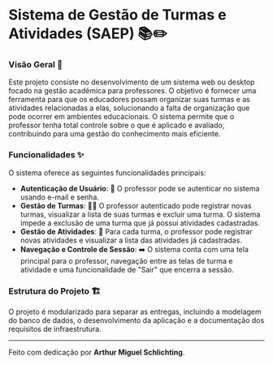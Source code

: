 # Sistema de Gestão de Turmas e Atividades (SAEP) 📚✏️

### Visão Geral 🎯

Este projeto consiste no desenvolvimento de um sistema web ou desktop focado na gestão acadêmica para professores. O objetivo é fornecer uma ferramenta para que os educadores possam organizar suas turmas e as atividades relacionadas a elas, solucionando a falta de organização que pode ocorrer em ambientes educacionais. O sistema permite que o professor tenha total controle sobre o que é aplicado e avaliado, contribuindo para uma gestão do conhecimento mais eficiente.

### Funcionalidades ✨

O sistema oferece as seguintes funcionalidades principais:

* **Autenticação de Usuário**: 🔐 O professor pode se autenticar no sistema usando e-mail e senha.
* **Gestão de Turmas**: 👨‍🏫 O professor autenticado pode registrar novas turmas, visualizar a lista de suas turmas e excluir uma turma. O sistema impede a exclusão de uma turma que já possui atividades cadastradas.
* **Gestão de Atividades**: 📝 Para cada turma, o professor pode registrar novas atividades e visualizar a lista das atividades já cadastradas.
* **Navegação e Controle de Sessão**: ➡️ O sistema conta com uma tela principal para o professor, navegação entre as telas de turma e atividade e uma funcionalidade de "Sair" que encerra a sessão.

### Estrutura do Projeto 🏗️

O projeto é modularizado para separar as entregas, incluindo a modelagem do banco de dados, o desenvolvimento da aplicação e a documentação dos requisitos de infraestrutura.

---
Feito com dedicação por **Arthur Miguel Schlichting**.
